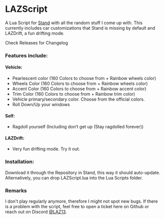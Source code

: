 # LAZScript

A Lua Script for [Stand](https://stand.gg) with all the random stuff I come up with. This currently includes car customizations that Stand is missing by default and LAZDrift, a fun drifting mode.

Check Releases for Changelog

### Features include:

#### Vehicle:
* Pearlescent color (160 Colors to choose from + Rainbow wheels color)
* Wheels Color (160 Colors to choose from + Rainbow wheels color)
* Accent Color (160 Colors to choose from + Rainbow accent color)
* Trim Color (160 Colors to choose from + Rainbow trim color)
* Vehicle primary/secondary color. Choose from the official colors.
* Roll Down/Up your windows

#### Self:
* Ragdoll yourself (Including don’t get up (Stay ragdolled forever))

#### LAZDrift:
* Very fun drifting mode. Try it out.

### Installation:
Download it through the Repository in Stand, this way it should auto-update. Alternatively, you can drop LAZScript.lua into the Lua Scripts folder.

### Remarks
I don't play regularly anymore, therefore I might not spot new bugs. If there is a problem with the script, feel free to open a ticket here on Github or reach out on Discord [@LAZ13](https://discordapp.com/users/137670410677256192/).
